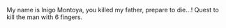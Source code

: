My name is Inigo Montoya,
you killed my father, prepare to die...!
Quest to kill the man with 6 fingers.

